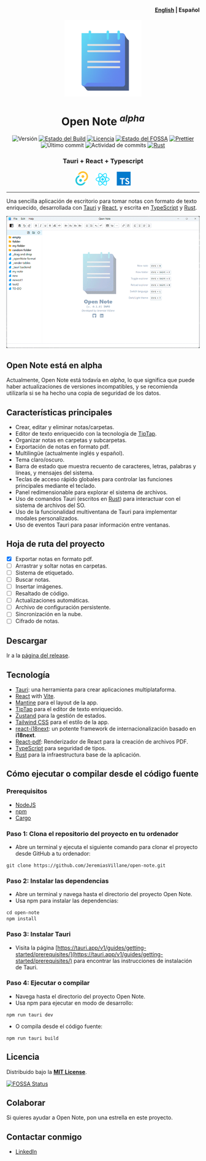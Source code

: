 <h4 align="right"><a href="https://github.com/JeremiasVillane/open-note">English</a> | <strong>Español</strong></h4>

<div align="center">
<img alt="Open Note" src="./public/open-note.png" width="200" />

<h1 align="center">Open Note <sup><em>alpha</em></sup></h1>

![Versión](https://img.shields.io/github/package-json/v/jeremiasvillane/open-note.svg)
<a href="https://github.com/jeremiasvillane/open-note/releases/latest"><img src="https://github.com/jeremiasvillane/open-note/actions/workflows/release.yml/badge.svg" alt="Estado del Build" /></a>
[![Licencia](https://badgen.net/github/license/jeremiasvillane/open-note)](https://github.com/jeremiasvillane/open-note/blob/main/LICENSE)
[![Estado del FOSSA](https://app.fossa.com/api/projects/git%2Bgithub.com%2FJeremiasVillane%2Fopen-note.svg?type=shield)](https://app.fossa.com/projects/git%2Bgithub.com%2FJeremiasVillane%2Fopen-note?ref=badge_shield)
[![Prettier](https://img.shields.io/badge/code_style-prettier-ff69b4.svg)](https://github.com/prettier/prettier)
![Último commit](https://badgen.net/github/last-commit/jeremiasvillane/open-note)
<img alt="Actividad de commits" src="https://img.shields.io/github/commit-activity/w/jeremiasvillane/open-note?color=%2346bd1b">
<a href="https://www.rust-lang.org/" target="__blank" rel="noopener noreferrer"><img alt="Rust" src="https://img.shields.io/badge/Rust-1.73.0-dea584"></a>

### Tauri + React + Typescript

<a href="https://tauri.app/" target="_blank" rel="noopener noreferrer"><img alt="Tauri" src="./public/tauri.svg" width="33" /></a>&nbsp; &nbsp; &nbsp;<a href="https://react.dev" target="_blank" rel="noopener noreferrer"><img alt="React" src="./public/react.svg" width="36" /></a>&nbsp; &nbsp; &nbsp;<a href="https://www.typescriptlang.org/" target="_blank" rel="noopener noreferrer"><img alt="TypeScript" src="./public/typescript.svg" width="36" /></a>

</div>

---

Una sencilla aplicación de escritorio para tomar notas con formato de texto enriquecido, desarrollada con [Tauri](https://tauri.app/) y [React](https://react.dev/), y escrita en [TypeScript](https://www.typescriptlang.org/) y [Rust](https://www.rust-lang.org/).

<div align="center"><img src="./public/open-note-screens.gif" alt="Open Note screen capture" width="555" /></div>

## Open Note está en alpha

Actualmente, Open Note está todavía en _alpha_, lo que significa que puede haber actualizaciones de versiones incompatibles, y se recomienda utilizarla si se ha hecho una copia de seguridad de los datos.

## Características principales

- Crear, editar y eliminar notas/carpetas.
- Editor de texto enriquecido con la tecnología de [TipTap](https://tiptap.dev/).
- Organizar notas en carpetas y subcarpetas.
- Exportación de notas en formato pdf.
- Multilingüe (actualmente inglés y español).
- Tema claro/oscuro.
- Barra de estado que muestra recuento de caracteres, letras, palabras y líneas, y mensajes del sistema.
- Teclas de acceso rápido globales para controlar las funciones principales mediante el teclado.
- Panel redimensionable para explorar el sistema de archivos.
- Uso de comandos Tauri (escritos en [Rust](https://www.rust-lang.org/)) para interactuar con el sistema de archivos del SO.
- Uso de la funcionalidad multiventana de Tauri para implementar modales personalizados.
- Uso de eventos Tauri para pasar información entre ventanas.

## Hoja de ruta del proyecto

- [x] Exportar notas en formato pdf.
- [ ] Arrastrar y soltar notas en carpetas.
- [ ] Sistema de etiquetado.
- [ ] Buscar notas.
- [ ] Insertar imágenes.
- [ ] Resaltado de código.
- [ ] Actualizaciones automáticas.
- [ ] Archivo de configuración persistente.
- [ ] Sincronización en la nube.
- [ ] Cifrado de notas.

## Descargar

Ir a la [página del release](https://github.com/JeremiasVillane/open-note/releases/latest).

## Tecnología

- [Tauri](https://tauri.app/): una herramienta para crear aplicaciones multiplataforma.
- [React](https://react.dev/) with [Vite](https://github.com/vitejs/vite).
- [Mantine](https://mantine.dev/) para el layout de la app.
- [TipTap](https://tiptap.dev/) para el editor de texto enriquecido.
- [Zustand](https://docs.pmnd.rs/zustand/getting-started/introduction) para la gestión de estados.
- [Tailwind CSS](https://tailwindcss.com/) para el estilo de la app.
- [react-i18next](https://react.i18next.com/): un potente framework de internacionalización basado en <strong>i18next</strong>.
- [React-pdf](https://react-pdf.org/): Renderizador de React para la creación de archivos PDF.
- [TypeScript](https://www.typescriptlang.org/) para seguridad de tipos.
- [Rust](https://www.rust-lang.org/) para la infraestructura base de la aplicación.

## Cómo ejecutar o compilar desde el código fuente

### Prerequisitos

- [NodeJS](https://nodejs.org/)
- [npm](https://www.npmjs.com/)
- [Cargo](https://doc.rust-lang.org/cargo/getting-started/installation.html)

### Paso 1: Clona el repositorio del proyecto en tu ordenador

- Abre un terminal y ejecuta el siguiente comando para clonar el proyecto desde GitHub a tu ordenador:

```
git clone https://github.com/JeremiasVillane/open-note.git
```

### Paso 2: Instalar las dependencias

- Abre un terminal y navega hasta el directorio del proyecto Open Note.
- Usa npm para instalar las dependencias:

```
cd open-note
npm install
```

### Paso 3: Instalar Tauri

- Visita la página [https://tauri.app/v1/guides/getting-started/prerequisites/](https://tauri.app/v1/guides/getting-started/prerequisites/) para encontrar las instrucciones de instalación de Tauri.

### Paso 4: Ejecutar o compilar

- Navega hasta el directorio del proyecto Open Note.
- Usa npm para ejecutar en modo de desarrollo:

```
npm run tauri dev
```

- O compila desde el código fuente:

```
npm run tauri build
```

## Licencia

Distribuido bajo la [**MIT License**](LICENSE).

[![FOSSA Status](https://app.fossa.com/api/projects/git%2Bgithub.com%2FJeremiasVillane%2Fopen-note.svg?type=large)](https://app.fossa.com/projects/git%2Bgithub.com%2FJeremiasVillane%2Fopen-note?ref=badge_large)

## Colaborar

Si quieres ayudar a Open Note, pon una estrella en este proyecto.

## Contactar conmigo

- [LinkedIn](https://snppr.vercel.app/2Vt7W2xMe)
